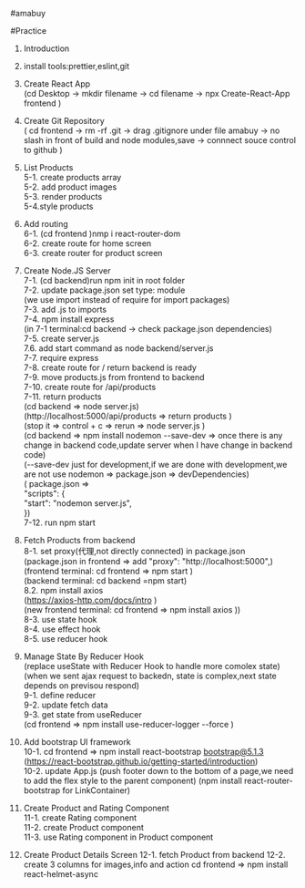 #amabuy

#Practice

1. Introduction

2. install tools:prettier,eslint,git

3. Create React App  
   (cd Desktop -> mkdir filename -> cd filename -> npx Create-React-App frontend )

4. Create Git Repository  
   ( cd frontend -> rm -rf .git -> drag .gitignore under file amabuy -> no slash in front of build and node modules,save -> connnect souce control to github )

5. List Products  
   5-1. create products array  
   5-2. add product images  
   5-3. render products  
   5-4.style products

6. Add routing  
   6-1. (cd frontend )nmp i react-router-dom  
   6-2. create route for home screen  
   6-3. create router for product screen

7. Create Node.JS Server  
   7-1. (cd backend)run npm init in root folder  
   7-2. update package.json set type: module  
   (we use import instead of require for import packages)  
   7-3. add .js to imports  
   7-4. npm install express  
   (in 7-1 terminal:cd backend -> check package.json dependencies)  
   7-5. create server.js  
   7.6. add start command as node backend/server.js  
   7-7. require express  
   7-8. create route for / return backend is ready  
   7-9. move products.js from frontend to backend  
   7-10. create route for /api/products  
   7-11. return products  
   (cd backend => node server.js)  
   (http://localhost:5000/api/products => return products )  
   (stop it => control + c => rerun => node server.js )  
   (cd backend => npm install nodemon --save-dev => once there is any change in backend code,update server when I have change in backend code)  
   (--save-dev just for development,if we are done with development,we are not use nodemon => package.json => devDependencies)  
   ( package.json =>  
   "scripts": {  
   "start": "nodemon server.js",  
   })  
   7-12. run npm start

8. Fetch Products from backend  
   8-1. set proxy(代理,not directly connected) in package.json  
   (package.json in frontend => add "proxy": "http://localhost:5000",)  
   (frontend terminal: cd frontend => npm start )  
   (backend terminal: cd backend =npm start)  
   8.2. npm install axios  
   (https://axios-http.com/docs/intro )  
   (new frontend terminal: cd frontend => npm install axios ))  
   8-3. use state hook  
   8-4. use effect hook  
   8-5. use reducer hook

9. Manage State By Reducer Hook  
   (replace useState with Reducer Hook to handle more comolex state)  
   (when we sent ajax request to backedn, state is complex,next state depends on previsou respond)  
   9-1. define reducer  
   9-2. update fetch data  
   9-3. get state from useReducer  
   (cd frontend => npm install use-reducer-logger --force )

10. Add bootstrap UI framework  
    10-1. cd frontend => npm install react-bootstrap bootstrap@5.1.3  
    (https://react-bootstrap.github.io/getting-started/introduction)  
    10-2. update App.js
    (push footer down to the bottom of a page,we need to add the flex style to the parent component)
    (npm install react-router-bootstrap for LinkContainer)

11. Create Product and Rating Component  
    11-1. create Rating component  
    11-2. create Product component  
    11-3. use Rating component in Product component

12. Create Product Details Screen
    12-1. fetch Product from backend
    12-2. create 3 columns for images,info and action
    cd frontend => npm install react-helmet-async
